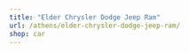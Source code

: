```yaml
---
title: "Elder Chrysler Dodge Jeep Ram"
url: /athens/elder-chrysler-dodge-jeep-ram/
shop: car
---
```

